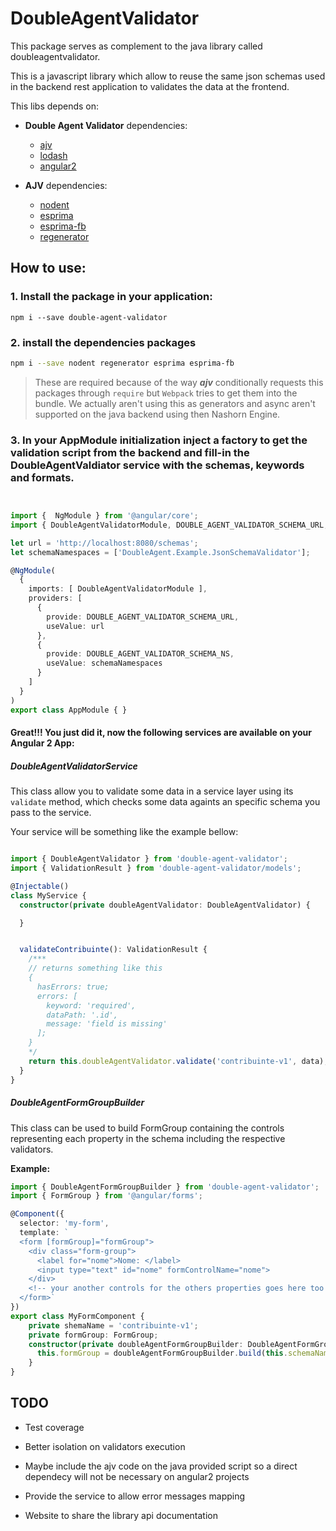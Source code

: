 DoubleAgentValidator
=======

This package serves as complement to the java library called doubleagentvalidator.

This is a javascript library which allow to reuse the same json schemas used in the backend rest application to validates the data at the frontend.

This libs depends on:

- **Double Agent Validator** dependencies:

  * [ajv]()
  * [lodash]()
  * [angular2]()


- **AJV** dependencies:

  * [nodent]()
  * [esprima]()
  * [esprima-fb]()
  * [regenerator]()


How to use:
-------- 

### 1. Install the package in your application:


```
npm i --save double-agent-validator
```

### 2. install the dependencies packages

```bash
npm i --save nodent regenerator esprima esprima-fb 
```

> These are required because of the way ***ajv*** conditionally requests this packages through `require` but `Webpack` tries
to get them into the bundle.
We actually aren't using this as generators and async aren't supported on the java backend using then Nashorn Engine. 

### 3. In your AppModule initialization inject a factory to get the validation script from the backend and fill-in the DoubleAgentValdiator service with the schemas, keywords and formats.


```typescript


import {  NgModule } from '@angular/core';
import { DoubleAgentValidatorModule, DOUBLE_AGENT_VALIDATOR_SCHEMA_URL, DOUBLE_AGENT_VALIDATOR_SCHEMA_NS} from 'double-agent-validator';

let url = 'http://localhost:8080/schemas';
let schemaNamespaces = ['DoubleAgent.Example.JsonSchemaValidator'];

@NgModule(
  {
    imports: [ DoubleAgentValidatorModule ],
    providers: [
      {
        provide: DOUBLE_AGENT_VALIDATOR_SCHEMA_URL,
        useValue: url
      },
      {
        provide: DOUBLE_AGENT_VALIDATOR_SCHEMA_NS,
        useValue: schemaNamespaces
      }
    ]
  }
)
export class AppModule { }
``` 

#### Great!!! You just did it, now the following services are available on your Angular 2 App:

##### DoubleAgentValidatorService

This class allow you to validate some data in a service layer using its `validate` method, which checks some data
againts an specific schema you pass to the service.


Your service will be something like the example bellow:

```typescript

import { DoubleAgentValidator } from 'double-agent-validator';
import { ValidationResult } from 'double-agent-validator/models';

@Injectable()
class MyService {
  constructor(private doubleAgentValidator: DoubleAgentValidator) {

  }


  validateContribuinte(): ValidationResult {
    /***
    // returns something like this
    {
      hasErrors: true;
      errors: [
        keyword: 'required',
        dataPath: '.id',
        message: 'field is missing'
      ];
    }
    */
    return this.doubleAgentValidator.validate('contribuinte-v1', data);
  }
}
```



##### DoubleAgentFormGroupBuilder

This class can be used to build FormGroup containing the controls representing each property in the schema including the respective validators.


**Example:**

```typescript
import { DoubleAgentFormGroupBuilder } from 'double-agent-validator';
import { FormGroup } from '@angular/forms';

@Component({
  selector: 'my-form',
  template: `
  <form [formGroup]="formGroup">
    <div class="form-group">
      <label for="nome">Nome: </label>
      <input type="text" id="nome" formControlName="nome"> 
    </div>
    <!-- your another controls for the others properties goes here too -->
  </form>`
})
export class MyFormComponent {
    private shemaName = 'contribuinte-v1';
    private formGroup: FormGroup;
    constructor(private doubleAgentFormGroupBuilder: DoubleAgentFormGroupBuilder) {
      this.formGroup = doubleAgentFormGroupBuilder.build(this.schemaName);
    }
}
```


## TODO

- Test coverage

- Better isolation on validators execution

- Maybe include the ajv code on the java provided script so a direct dependecy will not be necessary on angular2 projects  

- Provide the service to allow error messages mapping

- Website to share the library api documentation  
